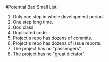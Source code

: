 #Potential Bad Smell List:

 1. Only one step in whole development period.
 2. One step long time.
 3. God class.
 4. Duplicated code.
 5. Project's repo has dozens of commits.
 6. Project's repo has dozens of issue reports.
 7. The project has no "passengers".
 8. The project has no "great dictator".

